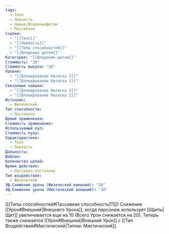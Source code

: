 ```yaml
---
tags:
  - Тело
  - Ловкость
  - Навык/ВладениеЩитом
  - Пассивная
Ссылки:
  - "[[Тело]]"
  - "[[Ловкость]]"
  - "[[Типы способностей]]"
  - "[[Владение щитом]]"
Категория: "[[Владение щитом]]"
Стоимость: "30"
Стоимость выкупа: "30"
Уровни:
  - "[[Блокирование Натиска 1]]"
  - "[[Блокирование Натиска 2]]"
Связанные навыки:
  - "[[Блокирование Натиска 1]]"
  - "[[Блокирование Натиска 2]]"
Источник:
  - Физический
Тип способности:
  - Пассивная
Время применения: 
Стоимость применения: 
Используемый пул: 
Стоимость пула: 
Характеристики:
  - Тело
  - Ловкость
Дальность: 
Шаблон: 
Количество целей: 
Время действия:
  - Пассивно-постоянно
Тип воздействия:
  - Физический
ЗЩ.Снижение урона (Физический внешний): "20"
ЗЩ.Снижение урона (Мистический внешний): "20"
---
```

([[Типы способностей#Пассивная способность|П]]) Снижение [[Урон#Внешний|Внешнего Урона]], когда персонаж использует [[Щиты|Щит]] увеличивается еще на 10 (Всего Урон снижается на 20). 
Теперь также снижается [[Урон#Внешний|Внешний Урон]] с [[Тип Воздействия#Мистический|Типом: Мистический]].